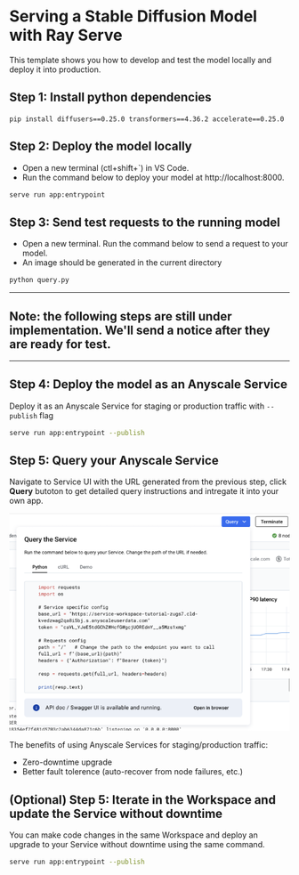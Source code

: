 # Serving a Stable Diffusion Model with Ray Serve
This template shows you how to develop and test the model locally and deploy it into production.

## Step 1: Install python dependencies
```
pip install diffusers==0.25.0 transformers==4.36.2 accelerate==0.25.0
```

## Step 2: Deploy the model locally
- Open a new terminal (ctl+shift+`) in VS Code. 
- Run the command below to deploy your model at http://localhost:8000.  

```bash
serve run app:entrypoint
```

## Step 3: Send test requests to the running model
- Open a new terminal. Run the command below to send a request to your model. 
- An image should be generated in the current directory
```bash
python query.py
```

--------
##  Note: the following steps are still under implementation. We'll send a notice after they are ready for test.
--------

## Step 4: Deploy the model as an Anyscale Service
Deploy it as an Anyscale Service for staging or production traffic with `--publish` flag

```bash
serve run app:entrypoint --publish
```


## Step 5: Query your Anyscale Service
Navigate to Service UI with the URL generated from the previous step, click **Query** butoton to get detailed query instructions and intregate it into your own app.

![deploy-pop-up](./assets/query_instructions.png)

The benefits of using Anyscale Services for staging/production traffic:
- Zero-downtime upgrade
- Better fault tolerence (auto-recover from node failures, etc.)


## (Optional) Step 5: Iterate in the Workspace and update the Service without downtime
You can make code changes in the same Workspace and deploy an upgrade to your Service without downtime using the same command.

```bash
serve run app:entrypoint --publish
```

